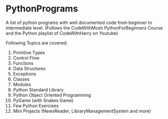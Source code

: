# PythonPrograms
A list of python programs with well documented code from beginner to intermediate level.
(Follows the CodeWithMosh PythonForBeginners Course and the Python playlist of CodeWithHarry on Youtube)

Following Topics are covered:
1. Primitive Types
2. Control Flow
3. Functions
4. Data Structures
5. Exceptions
6. Classes
7. Modules
8. Python Standard Library
9. Python Object Oriented Programming
10. PyGame (with Snakes Game)
11. Few Python Exercises
12. Mini Projects (NewsReader, LibraryManagementSystem and more)
